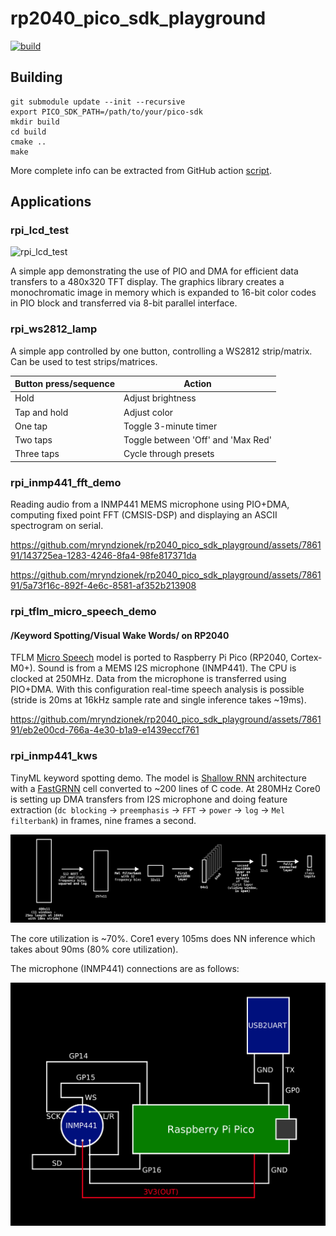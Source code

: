 # rp2040_pico_sdk_playground

[![build](https://github.com/mryndzionek/rp2040_pico_sdk_playground/actions/workflows/build.yml/badge.svg)](https://github.com/mryndzionek/rp2040_pico_sdk_playground/actions/workflows/build.yml)

## Building

```
git submodule update --init --recursive
export PICO_SDK_PATH=/path/to/your/pico-sdk
mkdir build
cd build
cmake ..
make
```

More complete info can be extracted from GitHub action [script](.github/workflows/build.yml).

## Applications

### rpi_lcd_test

![rpi_lcd_test](images/rpi_lcd_test.gif)

A simple app demonstrating the use of PIO and DMA for
efficient data transfers to a 480x320 TFT display.
The graphics library creates a monochromatic image
in memory which is expanded to 16-bit color codes
in PIO block and transferred via 8-bit parallel
interface.

### rpi_ws2812_lamp

A simple app controlled by one button, controlling
a WS2812 strip/matrix. Can be used to test strips/matrices.

| Button press/sequence | Action                             |
|-----------------------|------------------------------------|
| Hold                  | Adjust brightness                  |
| Tap and hold          | Adjust color                       |
| One tap               | Toggle 3-minute timer              |
| Two taps              | Toggle between 'Off' and 'Max Red' |
| Three taps            | Cycle through presets              |


### rpi_inmp441_fft_demo

Reading audio from a INMP441 MEMS microphone using PIO+DMA,
computing fixed point FFT (CMSIS-DSP) and displaying an ASCII
spectrogram on serial.

https://github.com/mryndzionek/rp2040_pico_sdk_playground/assets/786191/143725ea-1283-4246-8fa4-98fe817371da

https://github.com/mryndzionek/rp2040_pico_sdk_playground/assets/786191/5a73f16c-892f-4e6c-8581-af352b213908

### rpi_tflm_micro_speech_demo

#### /Keyword Spotting/Visual Wake Words/ on RP2040

TFLM [Micro Speech](https://github.com/tensorflow/tflite-micro/blob/main/tensorflow/lite/micro/examples/micro_speech/train/README.md)
model is ported to Raspberry Pi Pico (RP2040, Cortex-M0+). Sound is from a MEMS
I2S microphone (INMP441). The CPU is clocked at 250MHz. Data from
the microphone is transferred using PIO+DMA. With this configuration real-time
speech analysis is possible (stride is 20ms at 16kHz sample rate and single inference takes ~19ms).

https://github.com/mryndzionek/rp2040_pico_sdk_playground/assets/786191/eb2e00cd-766a-4e30-b1a9-e1439eccf761

### rpi_inmp441_kws

TinyML keyword spotting demo. The model is [Shallow RNN](https://github.com/microsoft/EdgeML/blob/master/docs/publications/Sha-RNN.pdf)
architecture with a [FastGRNN](https://github.com/microsoft/EdgeML/blob/master/docs/publications/FastGRNN.pdf) cell converted
to ~200 lines of C code.
At 280MHz Core0 is setting up DMA transfers from I2S microphone
and doing feature extraction (`dc blocking` -> `preemphasis` -> `FFT` -> `power` -> `log` -> `Mel filterbank`)
in frames, nine frames a second.

![sharnn](https://github.com/mryndzionek/esp32s3_eye_kws_demo/blob/main/images/sharnn.png)

The core utilization is ~70%.
Core1 every 105ms does NN inference which takes about 90ms (80% core utilization).

The microphone (INMP441) connections are as follows:

![pico_kws](images/pico_kws.png)

